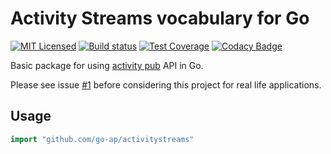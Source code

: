 # Activity Streams vocabulary for Go

[![MIT Licensed](https://img.shields.io/github/license/go-ap/activitystreams.svg)](https://raw.githubusercontent.com/go-ap/activitystreams/master/LICENSE)
[![Build status](https://img.shields.io/travis/go-ap/activitystreams.svg)](https://travis-ci.org/go-ap/activitystreams)
[![Test Coverage](https://codecov.io/gh/go-ap/activitystreams/branch/master/graph/badge.svg)](https://codecov.io/gh/go-ap/activitystreams)
[![Codacy Badge](https://api.codacy.com/project/badge/Grade/29664f7ae6c643bca76700143e912cd3)](https://www.codacy.com/app/go-ap/activitystreams/dashboard)
<!-- [![Go Report Card](https://goreportcard.com/badge/github.com/go-ap/activitystreams.go)](https://goreportcard.com/report/github.com/go-ap/activitystreams.go) -->

Basic package for using [activity pub](https://www.w3.org/TR/activitypub/#Overview) API in Go.

Please see issue [#1](https://github.com/go-ap/activitypub.go/issues/1) before considering this project for real life applications.

## Usage

```go
import "github.com/go-ap/activitystreams"
```
